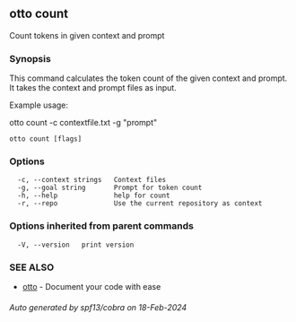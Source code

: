 ## otto count

Count tokens in given context and prompt

### Synopsis

This command calculates the token count of the given context and prompt.
It takes the context and prompt files as input.

Example usage:

otto count -c contextfile.txt -g "prompt"

```
otto count [flags]
```

### Options

```
  -c, --context strings   Context files
  -g, --goal string       Prompt for token count
  -h, --help              help for count
  -r, --repo              Use the current repository as context
```

### Options inherited from parent commands

```
  -V, --version   print version
```

### SEE ALSO

* [otto](otto.md)	 - Document your code with ease

###### Auto generated by spf13/cobra on 18-Feb-2024
